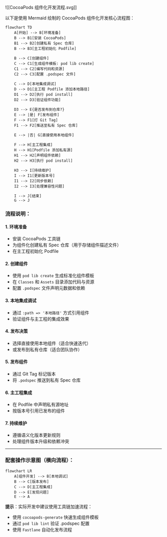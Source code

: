 ![[CocoaPods 组件化开发流程.svg]]

以下是使用 Mermaid 绘制的 CocoaPods 组件化开发核心流程图：

```mermaid
flowchart TD
    A[开始] --> B[环境准备]
    B --> B1[安装 CocoaPods]
    B1 --> B2[创建私有 Spec 仓库]
    B --> B3[主工程初始化 Podfile]

    B --> C[创建组件]
    C --> C1[生成组件模板: pod lib create]
    C1 --> C2[编写代码和资源]
    C2 --> C3[配置 .podspec 文件]

    C --> D[本地集成调试]
    D --> D1[主工程 Podfile 添加本地路径]
    D1 --> D2[执行 pod install]
    D2 --> D3[验证组件功能]

    D3 --> E{是否发布到仓库?}
    E --> |是| F[发布组件]
    F --> F1[打 Git Tag]
    F1 --> F2[推送至私有 Spec 仓库]
    
    E --> |否| G[直接使用本地组件]
    
    F --> H[主工程集成]
    H --> H1[Podfile 添加私有源]
    H1 --> H2[声明组件依赖]
    H2 --> H3[执行 pod install]
    
    H3 --> I[持续维护]
    I --> I1[更新版本号]
    I1 --> I2[同步依赖]
    I2 --> I3[处理兼容性问题]
    
    I --> J[结束]
    G --> J
```

### 流程说明：
#### 1. **环境准备**  
   - 安装 CocoaPods 工具链  
   - 为组件化创建私有 Spec 仓库（用于存储组件描述文件）  
   - 在主工程初始化 Podfile

#### 2. **创建组件**  
   - 使用 `pod lib create` 生成标准化组件模板  
   - 在 `Classes` 和 `Assets` 目录添加代码与资源  
   - 配置 `.podspec` 文件声明元数据和依赖

#### 3. **本地集成调试**  
   - 通过 `:path => '本地路径'` 方式引用组件  
   - 验证组件与主工程的集成效果

#### 4. **发布决策**  
   - 选择直接使用本地组件（适合快速迭代）  
   - 或发布到私有仓库（适合团队协作）

#### 5. **发布组件**  
   - 通过 Git Tag 标记版本  
   - 将 `.podspec` 推送到私有 Spec 仓库

#### 6. **主工程集成**  
   - 在 Podfile 中声明私有源地址  
   - 按版本号引用已发布的组件

#### 7. **持续维护**  
   - 遵循语义化版本更新规则  
   - 处理组件版本升级和依赖冲突

---

### 配套操作示意图（横向流程）：
```mermaid
flowchart LR
    A[组件开发] --> B[本地调试]
    B --> C[版本发布]
    C --> D[主工程集成]
    D --> E[发现问题]
    E --> A
```

**提示**：实际开发中建议使用工具链加速流程：
- 使用 `cocoapods-generate` 快速生成组件模板
- 通过 `pod lib lint` 验证 .podspec 配置
- 使用 `Fastlane` 自动化发布流程